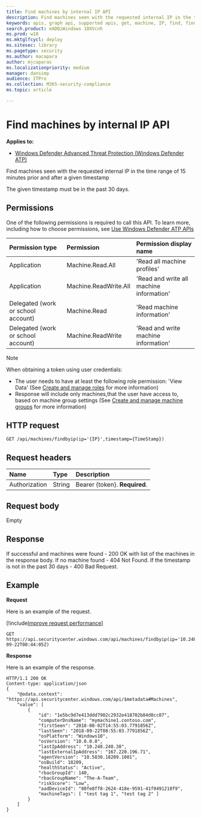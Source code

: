 ```yaml
---
title: Find machines by internal IP API
description: Find machines seen with the requested internal IP in the time range of 15 minutes prior and after a given timestamp 
keywords: apis, graph api, supported apis, get, machine, IP, find, find machine, by ip, ip
search.product: eADQiWindows 10XVcnh
ms.prod: w10
ms.mktglfcycl: deploy
ms.sitesec: library
ms.pagetype: security
ms.author: macapara
author: mjcaparas
ms.localizationpriority: medium
manager: dansimp
audience: ITPro
ms.collection: M365-security-compliance 
ms.topic: article

---
```


# Find machines by internal IP API
**Applies to:**
- [Windows Defender Advanced Threat Protection (Windows Defender ATP)](https://go.microsoft.com/fwlink/p/?linkid=2069559)


Find machines seen with the requested internal IP in the time range of 15 minutes prior and after a given timestamp 

The given timestamp must be in the past 30 days.

## Permissions
One of the following permissions is required to call this API. To learn more, including how to choose permissions, see [Use Windows Defender ATP APIs](apis-intro.md)

Permission type |	Permission	|	Permission display name
:---|:---|:---
Application |	Machine.Read.All |	'Read all machine profiles'
Application |	Machine.ReadWrite.All |	'Read and write all machine information'
Delegated (work or school account) | Machine.Read | 'Read machine information'
Delegated (work or school account) | Machine.ReadWrite | 'Read and write machine information'

>[!Note]
> When obtaining a token using user credentials:
>- The user needs to have at least the following role permission: 'View Data' (See [Create and manage roles](user-roles-windows-defender-advanced-threat-protection.md) for more information)
>- Response will include only machines,that the user have access to, based on machine group settings (See [Create and manage machine groups](machine-groups-windows-defender-advanced-threat-protection.md) for more information)

## HTTP request
```
GET /api/machines/findbyip(ip='{IP}',timestamp={TimeStamp})
```

## Request headers

Name | Type | Description
:---|:---|:---
Authorization | String | Bearer {token}. **Required**.


## Request body
Empty

## Response
If successful and machines were found - 200 OK with list of the machines in the response body.
If no machine found  - 404 Not Found.
If the timestamp is not in the past 30 days - 400 Bad Request.


## Example

**Request**

Here is an example of the request.

[!include[Improve request performance](improverequestperformance-new.md)]

```
GET https://api.securitycenter.windows.com/api/machines/findbyip(ip='10.248.240.38',timestamp=2018-09-22T08:44:05Z)
```

**Response**

Here is an example of the response.


```
HTTP/1.1 200 OK
Content-type: application/json
{
    "@odata.context": "https://api.securitycenter.windows.com/api/$metadata#Machines",
    "value": [
        {
            "id": "1e5bc9d7e413ddd7902c2932e418702b84d0cc07",
			"computerDnsName": "mymachine1.contoso.com",
			"firstSeen": "2018-08-02T14:55:03.7791856Z",
			"lastSeen": "2018-09-22T08:55:03.7791856Z",
			"osPlatform": "Windows10",
			"osVersion": "10.0.0.0",
			"lastIpAddress": "10.248.240.38",
			"lastExternalIpAddress": "167.220.196.71",
			"agentVersion": "10.5830.18209.1001",
			"osBuild": 18209,
			"healthStatus": "Active",
			"rbacGroupId": 140,
			"rbacGroupName": "The-A-Team",
			"riskScore": "Low",
			"aadDeviceId": "80fe8ff8-2624-418e-9591-41f0491218f9",
			"machineTags": [ "test tag 1", "test tag 2" ]
        }
    ]
}
```
